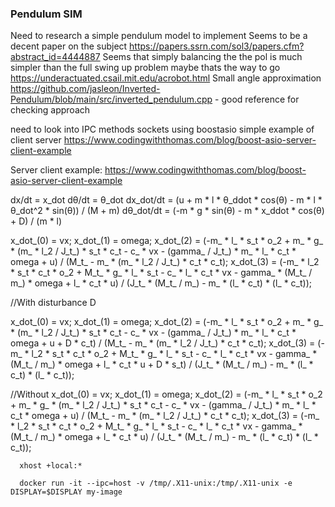 ### Pendulum SIM
Need to research a simple pendulum model to implement 
Seems to be a decent paper on the subject https://papers.ssrn.com/sol3/papers.cfm?abstract_id=4444887
Seems that simply balancing the the pol is much simpler than the full swing up problem maybe thats the way to go https://underactuated.csail.mit.edu/acrobot.html
Small angle approximation
https://github.com/jasleon/Inverted-Pendulum/blob/main/src/inverted_pendulum.cpp - good reference for checking approach

need to look into IPC methods
sockets using boostasio simple example of client server 
https://www.codingwiththomas.com/blog/boost-asio-server-client-example

Server client example: https://www.codingwiththomas.com/blog/boost-asio-server-client-example


dx/dt = x_dot
dθ/dt = θ_dot
dx_dot/dt = (u + m * l * θ_ddot * cos(θ) - m * l * θ_dot^2 * sin(θ)) / (M + m)
dθ_dot/dt = (-m * g * sin(θ) - m * x_ddot * cos(θ) + D) / (m * l)


  x_dot_(0) = vx;
  x_dot_(1) = omega;
  x_dot_(2) = (-m_ * l_ * s_t * o_2 + m_ * g_ * (m_ * l_2 / J_t_) * s_t * c_t -
               c_ * vx - (gamma_ / J_t_) * m_ * l_ * c_t * omega + u) /
              (M_t_ - m_ * (m_ * l_2 / J_t_) * c_t * c_t);
  x_dot_(3) =
      (-m_ * l_2 * s_t * c_t * o_2 + M_t_ * g_ * l_ * s_t - c_ * l_ * c_t * vx -
       gamma_ * (M_t_ / m_) * omega + l_ * c_t * u) /
      (J_t_ * (M_t_ / m_) - m_ * (l_ * c_t) * (l_ * c_t));


//With disturbance D

  x_dot_(0) = vx;
  x_dot_(1) = omega;
  x_dot_(2) = (-m_ * l_ * s_t * o_2 + m_ * g_ * (m_ * l_2 / J_t_) * s_t * c_t -
               c_ * vx - (gamma_ / J_t_) * m_ * l_ * c_t * omega + u + D * c_t) 
               /
              (M_t_ - m_ * (m_ * l_2 / J_t_) * c_t * c_t);
  x_dot_(3) = (-m_ * l_2 * s_t * c_t * o_2 + M_t_ * g_ * l_ * s_t - c_ * l_ * c_t * vx -
               gamma_ * (M_t_ / m_) * omega + l_ * c_t * u + D * s_t) 
               /
              (J_t_ * (M_t_ / m_) - m_ * (l_ * c_t) * (l_ * c_t));

//Without 
  x_dot_(0) = vx;
  x_dot_(1) = omega;
  x_dot_(2) = (-m_ * l_ * s_t * o_2 + m_ * g_ * (m_ * l_2 / J_t_) * s_t * c_t -
               c_ * vx - (gamma_ / J_t_) * m_ * l_ * c_t * omega + u) 
               /
              (M_t_ - m_ * (m_ * l_2 / J_t_) * c_t * c_t);
  x_dot_(3) =
      (-m_ * l_2 * s_t * c_t * o_2 + M_t_ * g_ * l_ * s_t - c_ * l_ * c_t * vx -
       gamma_ * (M_t_ / m_) * omega + l_ * c_t * u) /
      (J_t_ * (M_t_ / m_) - m_ * (l_ * c_t) * (l_ * c_t));


      xhost +local:*

      docker run -it --ipc=host -v /tmp/.X11-unix:/tmp/.X11-unix -e DISPLAY=$DISPLAY my-image